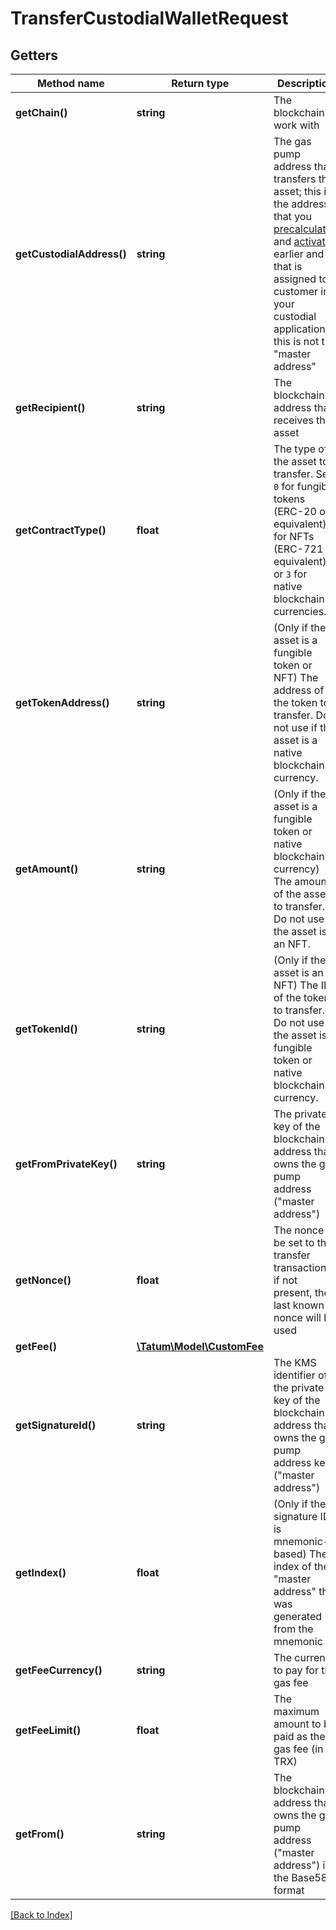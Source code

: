 # TransferCustodialWalletRequest

## Getters

Method name | Return type | Description | Notes
------------ | ------------- | ------------- | -------------
**getChain()** | **string** | The blockchain to work with |
**getCustodialAddress()** | **string** | The gas pump address that transfers the asset; this is the address that you <a href="#operation/PrecalculateGasPumpAddresses">precalculated</a> and <a href="#operation/ActivateGasPumpAddresses">activated</a> earlier and that is assigned to a customer in your custodial application; this is not the "master address" |
**getRecipient()** | **string** | The blockchain address that receives the asset |
**getContractType()** | **float** | The type of the asset to transfer. Set <code>0</code> for fungible tokens (ERC-20 or equivalent), <code>1</code> for NFTs (ERC-721 or equivalent), or <code>3</code> for native blockchain currencies. |
**getTokenAddress()** | **string** | (Only if the asset is a fungible token or NFT) The address of the token to transfer. Do not use if the asset is a native blockchain currency. | [optional]
**getAmount()** | **string** | (Only if the asset is a fungible token or native blockchain currency) The amount of the asset to transfer. Do not use if the asset is an NFT. | [optional]
**getTokenId()** | **string** | (Only if the asset is an NFT) The ID of the token to transfer. Do not use if the asset is a fungible token or native blockchain currency. | [optional]
**getFromPrivateKey()** | **string** | The private key of the blockchain address that owns the gas pump address ("master address") |
**getNonce()** | **float** | The nonce to be set to the transfer transaction; if not present, the last known nonce will be used | [optional]
**getFee()** | [**\Tatum\Model\CustomFee**](CustomFee.md) |  | [optional]
**getSignatureId()** | **string** | The KMS identifier of the private key of the blockchain address that owns the gas pump address key ("master address") |
**getIndex()** | **float** | (Only if the signature ID is mnemonic-based) The index of the "master address" that was generated from the mnemonic | [optional]
**getFeeCurrency()** | **string** | The currency to pay for the gas fee |
**getFeeLimit()** | **float** | The maximum amount to be paid as the gas fee (in TRX) |
**getFrom()** | **string** | The blockchain address that owns the gas pump address ("master address") in the Base58 format |

[[Back to Index]](../index.md)
